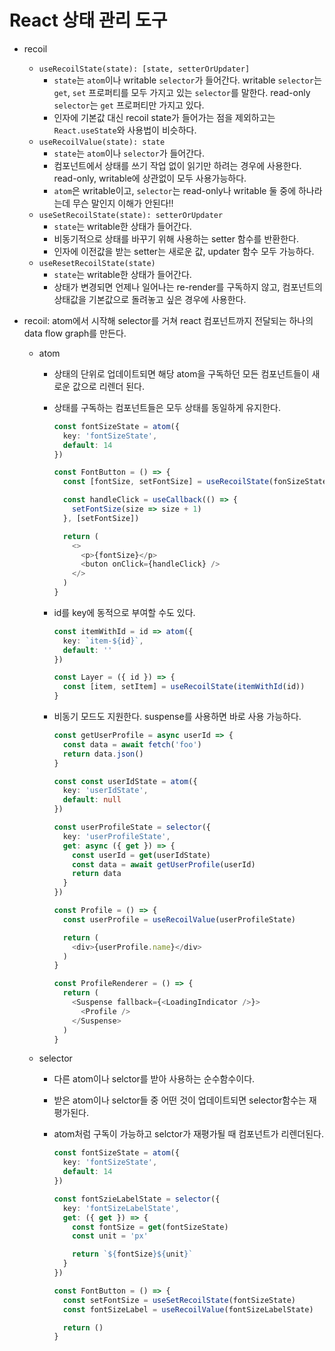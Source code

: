 # React 상태 관리 도구

- recoil
  - `useRecoilState(state): [state, setterOrUpdater]`
    - `state`는 `atom`이나 writable `selector`가 들어간다. writable `selector`는 `get`, `set` 프로퍼티를 모두 가지고 있는 `selector`를 말한다. read-only `selector`는 `get` 프로퍼티만 가지고 있다.
    - 인자에 기본값 대신 recoil state가 들어가는 점을 제외하고는 `React.useState`와 사용법이 비슷하다.
  - `useRecoilValue(state): state`
    - `state`는 `atom`이나 `selector`가 들어간다.
    - 컴포넌트에서 상태를 쓰기 작업 없이 읽기만 하려는 경우에 사용한다. read-only, writable에 상관없이 모두 사용가능하다.
    - `atom`은 writable이고, `selector`는 read-only나 writable 둘 중에 하나라는데 무슨 말인지 이해가 안된다!!
  - `useSetRecoilState(state): setterOrUpdater`
    - `state`는 writable한 상태가 들어간다.
    - 비동기적으로 상태를 바꾸기 위해 사용하는 setter 함수를 반환한다.
    - 인자에 이전값을 받는 setter는 새로운 값, updater 함수 모두 가능하다.
  - `useResetRecoilState(state)`
    - `state`는 writable한 상태가 들어간다.
    - 상태가 변경되면 언제나 일어나는 re-render를 구독하지 않고, 컴포넌트의 상태값을 기본값으로 돌려놓고 싶은 경우에 사용한다.

- recoil: atom에서 시작해 selector를 거쳐 react 컴포넌트까지 전달되는 하나의 data flow graph를 만든다.
  - atom
    - 상태의 단위로 업데이트되면 해당 atom을 구독하던 모든 컴포넌트들이 새로운 값으로 리렌더 된다.
    - 상태를 구독하는 컴포넌트들은 모두 상태를 동일하게 유지한다.

      ```ts
      const fontSizeState = atom({
        key: 'fontSizeState',
        default: 14
      })

      const FontButton = () => {
        const [fontSize, setFontSize] = useRecoilState(fonSizeState)

        const handleClick = useCallback(() => {
          setFontSize(size => size + 1)
        }, [setFontSize])

        return (
          <>
            <p>{fontSize}</p>
            <buton onClick={handleClick} />
          </>
        )
      }
      ```

    - id를 key에 동적으로 부여할 수도 있다.

      ```ts
      const itemWithId = id => atom({
        key: `item-${id}`,
        default: ''
      })

      const Layer = ({ id }) => {
        const [item, setItem] = useRecoilState(itemWithId(id))
      }
      ```

    - 비동기 모드도 지원한다. suspense를 사용하면 바로 사용 가능하다.

      ```ts
      const getUserProfile = async userId => {
        const data = await fetch('foo')
        return data.json()
      }

      const const userIdState = atom({
        key: 'userIdState',
        default: null
      })

      const userProfileState = selector({
        key: 'userProfileState',
        get: async ({ get }) => {
          const userId = get(userIdState)
          const data = await getUserProfile(userId)
          return data
        }
      })

      const Profile = () => {
        const userProfile = useRecoilValue(userProfileState)
      
        return (
          <div>{userProfile.name}</div>
        )
      }

      const ProfileRenderer = () => {
        return (
          <Suspense fallback={<LoadingIndicator />}>
            <Profile />
          </Suspense>
        )
      }
      ```

  - selector
    - 다른 atom이나 selctor를 받아 사용하는 순수함수이다.
    - 받은 atom이나 selctor들 중 어떤 것이 업데이트되면 selector함수는 재평가된다.
    - atom처럼 구독이 가능하고 selctor가 재평가될 때 컴포넌트가 리렌더된다.

      ```ts
      const fontSizeState = atom({
        key: 'fontSizeState',
        default: 14
      })

      const fontSzieLabelState = selector({
        key: 'fontSizeLabelState',
        get: ({ get }) => {
          const fontSize = get(fontSizeState)
          const unit = 'px'

          return `${fontSize}${unit}`
        }
      })

      const FontButton = () => {
        const setFontSize = useSetRecoilState(fontSizeState)
        const fontSizeLabel = useRecoilValue(fontSizeLabelState)

        return ()
      }
      ```
